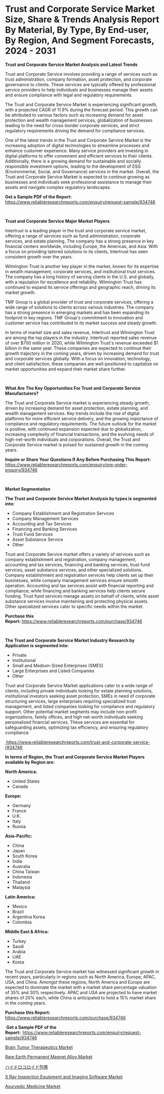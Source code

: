 <p><h1>Trust and Corporate Service Market Size, Share & Trends Analysis Report By Material, By Type, By End-user, By Region, And Segment Forecasts, 2024 - 2031</h1></p><p><strong>Trust and Corporate Service Market Analysis and Latest Trends</strong></p>
<p><p>Trust and Corporate Service involves providing a range of services such as trust administration, company formation, asset protection, and corporate governance to clients. These services are typically offered by professional service providers to help individuals and businesses manage their assets and ensure compliance with legal and regulatory requirements.</p><p>The Trust and Corporate Service Market is experiencing significant growth, with a projected CAGR of 11.9% during the forecast period. This growth can be attributed to various factors such as increasing demand for asset protection and wealth management services, globalization of businesses leading to the need for cross-border corporate services, and strict regulatory requirements driving the demand for compliance services.</p><p>One of the latest trends in the Trust and Corporate Service Market is the increasing adoption of digital technologies to streamline processes and enhance customer experience. Many service providers are investing in digital platforms to offer convenient and efficient services to their clients. Additionally, there is a growing demand for sustainable and socially responsible investment options, leading to the development of ESG (Environmental, Social, and Governance) services in the market. Overall, the Trust and Corporate Service Market is expected to continue growing as businesses and individuals seek professional assistance to manage their assets and navigate complex regulatory landscapes.</p></p>
<p><strong>Get a Sample PDF of the Report:&nbsp;</strong> <a href="https://www.reliableresearchreports.com/enquiry/request-sample/934746">https://www.reliableresearchreports.com/enquiry/request-sample/934746</a></p>
<p>&nbsp;</p>
<p><strong>Trust and Corporate Service Major Market Players</strong></p>
<p><p>Intertrust is a leading player in the trust and corporate service market, offering a range of services such as fund administration, corporate services, and estate planning. The company has a strong presence in key financial centers worldwide, including Europe, the Americas, and Asia. With a focus on providing tailored solutions to its clients, Intertrust has seen consistent growth over the years.</p><p>Wilmington Trust is another key player in the market, known for its expertise in wealth management, corporate services, and institutional trust services. The company has a long history of serving clients in the U.S. and globally, with a reputation for excellence and reliability. Wilmington Trust has continued to expand its service offerings and geographic reach, driving its market growth.</p><p>TMF Group is a global provider of trust and corporate services, offering a wide range of solutions to clients across various industries. The company has a strong presence in emerging markets and has been expanding its footprint in key regions. TMF Group's commitment to innovation and customer service has contributed to its market success and steady growth.</p><p>In terms of market size and sales revenue, Intertrust and Wilmington Trust are among the top players in the industry. Intertrust reported sales revenue of over $700 million in 2020, while Wilmington Trust's revenue exceeded $1 billion in the same year. These companies are expected to continue their growth trajectory in the coming years, driven by increasing demand for trust and corporate services globally. With a focus on innovation, technology, and client satisfaction, these companies are well-positioned to capitalize on market opportunities and expand their market share further.</p></p>
<p>&nbsp;</p>
<p><strong>What Are The Key Opportunities For Trust and Corporate Service Manufacturers?</strong></p>
<p><p>The Trust and Corporate Service market is experiencing steady growth, driven by increasing demand for asset protection, estate planning, and wealth management services. Key trends include the rise of digital platforms for more efficient service delivery, and the growing importance of compliance and regulatory requirements. The future outlook for the market is positive, with continued expansion expected due to globalization, increasing complexity of financial transactions, and the evolving needs of high-net-worth individuals and corporations. Overall, the Trust and Corporate Service market is poised for sustained growth in the coming years.</p></p>
<p><strong>Inquire or Share Your Questions If Any Before Purchasing This Report:</strong> <a href="https://www.reliableresearchreports.com/enquiry/pre-order-enquiry/934746">https://www.reliableresearchreports.com/enquiry/pre-order-enquiry/934746</a></p>
<p>&nbsp;</p>
<p><strong>Market Segmentation</strong></p>
<p><strong>The Trust and Corporate Service Market Analysis by types is segmented into:</strong></p>
<p><ul><li>Company Establishment and Registration Services</li><li>Company Management Services</li><li>Accounting and Tax Services</li><li>Financing and Banking Services</li><li>Trust Fund Services</li><li>Asset Substance Service</li><li>Other</li></ul></p>
<p><p>Trust and Corporate Service market offers a variety of services such as company establishment and registration, company management, accounting and tax services, financing and banking services, trust fund services, asset substance services, and other specialized solutions. Company establishment and registration services help clients set up their businesses, while company management services ensure smooth operation. Accounting and tax services assist with financial reporting and compliance, while financing and banking services help clients secure funding. Trust fund services manage assets on behalf of clients, while asset substance services involve maintaining and protecting physical assets. Other specialized services cater to specific needs within the market.</p></p>
<p><strong>Purchase this Report:&nbsp;</strong><a href="https://www.reliableresearchreports.com/purchase/934746">https://www.reliableresearchreports.com/purchase/934746</a></p>
<p>&nbsp;</p>
<p><strong>The Trust and Corporate Service Market Industry Research by Application is segmented into:</strong></p>
<p><ul><li>Private</li><li>Institutional</li><li>Small and Medium-Sized Enterprises (SMES)</li><li>Large Enterprises and Listed Companies</li><li>Other</li></ul></p>
<p><p>Trust and Corporate Service Market applications cater to a wide range of clients, including private individuals looking for estate planning solutions, institutional investors seeking asset protection, SMEs in need of corporate structuring services, large enterprises requiring specialized trust management, and listed companies looking for compliance and regulatory support. Other potential market segments may include non-profit organizations, family offices, and high net-worth individuals seeking personalized financial services. These services are essential for safeguarding assets, optimizing tax efficiency, and ensuring regulatory compliance.</p></p>
<p><a href="https://www.reliableresearchreports.com/trust-and-corporate-service-r934746">&nbsp;https://www.reliableresearchreports.com/trust-and-corporate-service-r934746</a></p>
<p><strong>In terms of Region, the Trust and Corporate Service Market Players available by Region are:</strong></p>
<p>
    <p> <strong> North America: </strong>
        <ul>
            <li>United States</li>
            <li>Canada</li>
        </ul>
        </p> 
    <p> <strong> Europe: </strong>
        <ul>
            <li>Germany</li>
            <li>France</li>
            <li>U.K.</li>
            <li>Italy</li>
            <li>Russia</li>
        </ul>
        </p> 
    <p> <strong> Asia-Pacific: </strong>
        <ul>
            <li>China</li>
            <li>Japan</li>
            <li>South Korea</li>
            <li>India</li>
            <li>Australia</li>
            <li>China Taiwan</li>
            <li>Indonesia</li>
            <li>Thailand</li>
            <li>Malaysia</li>
        </ul>
        </p> 
    <p> <strong> Latin America: </strong>
        <ul>
            <li>Mexico</li>
            <li>Brazil</li>
            <li>Argentina Korea</li>
            <li>Colombia</li>
        </ul>
        </p> 
    <p> <strong> Middle East & Africa: </strong>
        <ul>
            <li>Turkey</li>
            <li>Saudi</li>
            <li>Arabia</li>
            <li>UAE</li>
            <li>Korea</li>
        </ul>
    </p>
    </p>
<p><p>The Trust and Corporate Service market has witnessed significant growth in recent years, particularly in regions such as North America, Europe, APAC, USA, and China. Amongst these regions, North America and Europe are expected to dominate the market with a market share percentage valuation of 35% and 30% respectively. APAC and USA are projected to have market shares of 20% each, while China is anticipated to hold a 15% market share in the coming years.</p></p>
<p><strong>Purchase this Report: </strong><a href="https://www.reliableresearchreports.com/purchase/934746">https://www.reliableresearchreports.com/purchase/934746</a></p>
<p>&nbsp;<strong>Get a Sample PDF of the Report:&nbsp;&nbsp;</strong><a href="https://www.reliableresearchreports.com/enquiry/request-sample/934746">https://www.reliableresearchreports.com/enquiry/request-sample/934746</a></p>
<p><strong></strong></p>
<p><p><a href="https://www.linkedin.com/pulse/brain-tumor-therapeutics-market-key-successful-business-strategy-ixgwe">Brain Tumor Therapeutics Market</a></p><p><a href="https://issuu.com/reportprime-2/docs/rare-earth-permanent-magnet-alloy-market-size-2030">Rare Earth Permanent Magnet Alloy Market</a></p><p><a href="https://medium.com/@idellamante2023/%E6%AC%A1%E3%81%AE%E6%96%87%E7%AB%A0%E3%82%92%E6%97%A5%E6%9C%AC%E8%AA%9E%E3%81%AB%E7%BF%BB%E8%A8%B3%E3%81%97%E3%81%BE%E3%81%99-2024%E5%B9%B4%E3%81%8B%E3%82%892031%E5%B9%B4%E3%81%BE%E3%81%A7%E3%81%AE%E4%BA%88%E6%B8%AC%E3%81%95%E3%82%8C%E3%81%9F%E3%83%8F%E3%82%A4%E3%83%89%E3%83%AD%E3%82%B3%E3%83%AD%E3%82%A4%E3%83%89%E3%83%90%E3%83%B3%E3%83%86%E3%82%99%E3%83%BC%E3%82%B7%E3%82%99%E5%B8%82%E5%A0%B4%E3%81%AE%E3%83%88%E3%83%AC%E3%83%B3%E3%83%88%E3%82%99%E3%81%A8%E5%B8%82%E5%A0%B4%E5%88%86%E6%9E%90-a89570802d89">ハイドロコロイド包帯</a></p><p><a href="https://github.com/JennyferFeil2023/Market-Research-Report-List-1/blob/main/x-ray-inspection-equipment-and-imaging-software-market.md">X Ray Inspection Equipment and Imaging Software Market</a></p><p><a href="https://www.linkedin.com/pulse/analyzing-ayurvedic-medicine-market-global-industry-perspective-9athe">Ayurvedic Medicine Market</a></p></p>